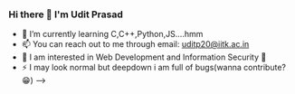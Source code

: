 ### Hi there 👋 I'm Udit Prasad




- 🌱 I’m currently learning C,C++,Python,JS....hmm
- 📫 You can reach out to me through email: uditp20@iitk.ac.in
- 👀 I am interested in Web Development and Information Security 🐥
-  ⚡ I may look normal but deepdown i am full of bugs(wanna contribute? 😁)
-->
<!--
**uditpd3000/uditpd3000** is a ✨ _special_ ✨ repository because its `README.md` (this file) appears on your GitHub profile.

Here are some ideas to get you started:
